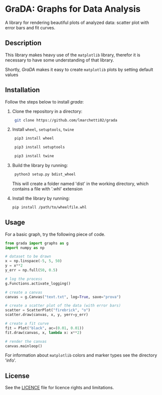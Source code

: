 # GraDA: Graphs for Data Analysis

A library for rendering beautiful plots of analyzed data: scatter plot with error bars and fit curves.

## Description

This library makes heavy use of the `matplotlib` library, therefor it is necessary to have some
understanding of that library.

Shortly, _GraDA_ makes it easy to create `matplotlib` plots by setting default values

## Installation

Follow the steps below to install _grada_:

1. Clone the repository in a directory:

   ```bash
    git clone https://github.com/lmarchetti02/grada
   ```

2. Install `wheel`, `setuptools`, `twine`

   ```bash
    pip3 install wheel
   ```

   ```bash
    pip3 install setuptools
   ```

   ```bash
    pip3 install twine
   ```

3. Build the library by running:

   ```bash
    python3 setup.py bdist_wheel
   ```

   This will create a folder named 'dist' in the working directory, which contains a file
   with '.whl' extension

4. Install the library by running:

   ```bash
   pip install /path/to/wheelfile.whl
   ```

## Usage

For a basic graph, try the following piece of code.

```python
from grada import graphs as g
import numpy as np

# dataset to be drawn
x = np.linspace(-5, 5, 50)
y = x**2
y_err = np.full(50, 0.5)

# log the process
g.Functions.activate_logging()

# create a canvas
canvas = g.Canvas("text.txt", log=True, save="prova")

# create a scatter plot of the data (with error bars)
scatter = ScatterPlot("firebrick", "o")
scatter.draw(canvas, x, y, yerr=y_err)

# create a fit curve
fit = Plot("black", ac=(0.01, 0.01))
fit.draw(canvas, x, lambda x: x**2)

# render the canvas
canvas.mainloop()
```

For information about `matplotlib` colors and marker types see the directory 'info'.

## License

See the [LICENCE](LICENCE) file for licence rights and limitations.
